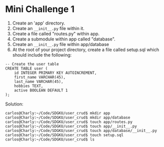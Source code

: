 # Mini Challenge 1

1. Create an 'app' directory.
2. Create an `__init__.py` file within it.
3. Create a file called "routes.py" within app.
4. Create a submodule within app called "database".
5. Create an `__init__.py` file within app/database
6. At the root of your project directory, create a file called setup.sql which should include the following:

```
-- Create the user table
CREATE TABLE user (
    id INTEGER PRIMARY KEY AUTOINCREMENT,
    first_name VARCHAR(45),
    last_name VARCHAR(45),
    hobbies TEXT,
    active BOOLEAN DEFAULT 1
);
```

Solution:

```
carlos@Charly:~/Code/SDGKU/user_crud$ mkdir app
carlos@Charly:~/Code/SDGKU/user_crud$ mkdir app/database
carlos@Charly:~/Code/SDGKU/user_crud$ touch app/routes.py
carlos@Charly:~/Code/SDGKU/user_crud$ touch app/__init__.py carlos@Charly:~/Code/SDGKU/user_crud$ touch app/database/__init__.py
carlos@Charly:~/Code/SDGKU/user_crud$ touch setup.sql
carlos@Charly:~/Code/SDGKU/user_crud$ ls
```
